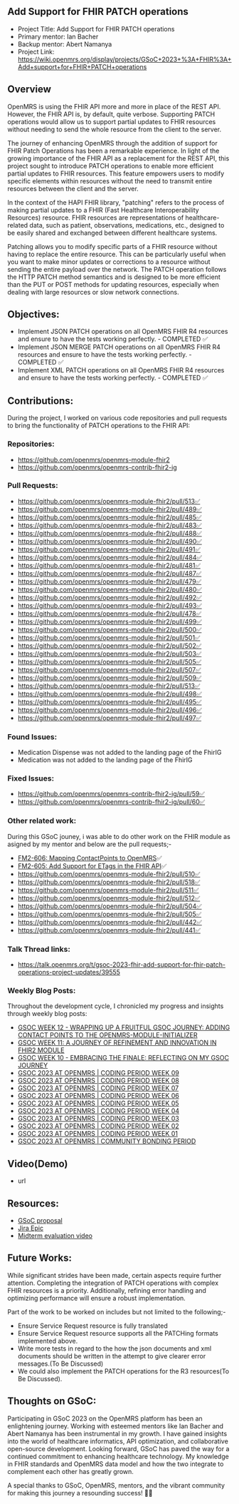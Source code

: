 ## Add Support for FHIR PATCH operations
- Project Title: Add Support for FHIR PATCH operations
- Primary mentor:  Ian Bacher 
- Backup mentor:  Abert Namanya
- Project Link: https://wiki.openmrs.org/display/projects/GSoC+2023+%3A+FHIR%3A+Add+support+for+FHIR+PATCH+operations

## Overview
OpenMRS is using the FHIR API more and more in place of the REST API. However, the FHIR API is, by default, quite verbose. Supporting PATCH operations would allow us to support partial updates to FHIR resources without needing to send the whole resource from the client to the server.

The journey of enhancing OpenMRS through the addition of support for FHIR Patch Operations has been a remarkable experience. In light of the growing importance of the FHIR API as a replacement for the REST API, this project sought to introduce PATCH operations to enable more efficient partial updates to FHIR resources. This feature empowers users to modify specific elements within resources without the need to transmit entire resources between the client and the server.

In the context of the HAPI FHIR library, "patching" refers to the process of making partial updates to a FHIR (Fast Healthcare Interoperability Resources) resource. FHIR resources are representations of healthcare-related data, such as patient, observations, medications, etc., designed to be easily shared and exchanged between different healthcare systems.

Patching allows you to modify specific parts of a FHIR resource without having to replace the entire resource. This can be particularly useful when you want to make minor updates or corrections to a resource without sending the entire payload over the network. The PATCH operation follows the HTTP PATCH method semantics and is designed to be more efficient than the PUT or POST methods for updating resources, especially when dealing with large resources or slow network connections.

## Objectives:
- Implement JSON PATCH operations on all OpenMRS FHIR R4 resources and ensure to have the tests working perfectly. - COMPLETED ✅
- Implement JSON MERGE PATCH operations on all OpenMRS FHIR R4 resources and ensure to have the tests working perfectly. - COMPLETED ✅
- Implement XML PATCH operations on all OpenMRS FHIR R4 resources and ensure to have the tests working perfectly. - COMPLETED ✅

## Contributions:
During the project, I worked on various code repositories and pull requests to bring the functionality of PATCH operations to the FHIR API:

### Repositories: 
- https://github.com/openmrs/openmrs-module-fhir2
- https://github.com/openmrs/openmrs-contrib-fhir2-ig

### Pull Requests: 
- https://github.com/openmrs/openmrs-module-fhir2/pull/513✅
- https://github.com/openmrs/openmrs-module-fhir2/pull/489✅
- https://github.com/openmrs/openmrs-module-fhir2/pull/485✅
- https://github.com/openmrs/openmrs-module-fhir2/pull/483✅
- https://github.com/openmrs/openmrs-module-fhir2/pull/488✅
- https://github.com/openmrs/openmrs-module-fhir2/pull/490✅
- https://github.com/openmrs/openmrs-module-fhir2/pull/491✅
- https://github.com/openmrs/openmrs-module-fhir2/pull/484✅
- https://github.com/openmrs/openmrs-module-fhir2/pull/481✅
- https://github.com/openmrs/openmrs-module-fhir2/pull/487✅
- https://github.com/openmrs/openmrs-module-fhir2/pull/479✅
- https://github.com/openmrs/openmrs-module-fhir2/pull/480✅
- https://github.com/openmrs/openmrs-module-fhir2/pull/492✅
- https://github.com/openmrs/openmrs-module-fhir2/pull/493✅
- https://github.com/openmrs/openmrs-module-fhir2/pull/478✅
- https://github.com/openmrs/openmrs-module-fhir2/pull/499✅
- https://github.com/openmrs/openmrs-module-fhir2/pull/500✅
- https://github.com/openmrs/openmrs-module-fhir2/pull/501✅
- https://github.com/openmrs/openmrs-module-fhir2/pull/502✅
- https://github.com/openmrs/openmrs-module-fhir2/pull/503✅
- https://github.com/openmrs/openmrs-module-fhir2/pull/505✅
- https://github.com/openmrs/openmrs-module-fhir2/pull/507✅
- https://github.com/openmrs/openmrs-module-fhir2/pull/509✅
- https://github.com/openmrs/openmrs-module-fhir2/pull/513✅
- https://github.com/openmrs/openmrs-module-fhir2/pull/498✅
- https://github.com/openmrs/openmrs-module-fhir2/pull/495✅
- https://github.com/openmrs/openmrs-module-fhir2/pull/496✅
- https://github.com/openmrs/openmrs-module-fhir2/pull/497✅

### Found Issues:
- Medication Dispense was not added to the landing page of the FhirIG
- Medication was not added to the landing page of the FhirIG

### Fixed Issues:
- https://github.com/openmrs/openmrs-contrib-fhir2-ig/pull/59✅
- https://github.com/openmrs/openmrs-contrib-fhir2-ig/pull/60✅

### Other related work:
During this GSoC jouney, i was able to do other work on the FHIR module as asigned by my mentor and below are the pull requests;-
- [FM2-606: Mapping ContactPoints to OpenMRS](https://github.com/openmrs/openmrs-module-fhir2/pull/517)✅
- [FM2-605: Add Support for ETags in the FHIR API](https://github.com/openmrs/openmrs-module-fhir2/pull/515)✅
- https://github.com/openmrs/openmrs-module-fhir2/pull/510✅
- https://github.com/openmrs/openmrs-module-fhir2/pull/518✅
- https://github.com/openmrs/openmrs-module-fhir2/pull/511✅
- https://github.com/openmrs/openmrs-module-fhir2/pull/512✅
- https://github.com/openmrs/openmrs-module-fhir2/pull/504✅
- https://github.com/openmrs/openmrs-module-fhir2/pull/505✅
- https://github.com/openmrs/openmrs-module-fhir2/pull/442✅
- https://github.com/openmrs/openmrs-module-fhir2/pull/441✅

### Talk Thread links:
- https://talk.openmrs.org/t/gsoc-2023-fhir-add-support-for-fhir-patch-operations-project-updates/39555  

### Weekly Blog Posts:
Throughout the development cycle, I chronicled my progress and insights through weekly blog posts:

- [GSOC WEEK 12 - WRAPPING UP A FRUITFUL GSOC JOURNEY: ADDING CONTACT POINTS TO THE OPENMRS-MODULE-INITIALIZER](https://hermanmuhereza.blogspot.com/2023/08/week-12-wrapping-up-fruitful-gsoc.html)
- [GSOC WEEK 11: A JOURNEY OF REFINEMENT AND INNOVATION IN FHIR2 MODULE](https://hermanmuhereza.blogspot.com/2023/08/gsoc-2023-at-openmrs-coding-period-week_18.html)
- [GSOC WEEK 10 - EMBRACING THE FINALE: REFLECTING ON MY GSOC JOURNEY](https://hermanmuhereza.blogspot.com/2023/08/gsoc-2023-at-openmrs-coding-period-week_10.html)
- [GSOC 2023 AT OPENMRS | CODING PERIOD WEEK 09](https://hermanmuhereza.blogspot.com/2023/08/gsoc-2023-at-openmrs-coding-period-week.html)
- [GSOC 2023 AT OPENMRS | CODING PERIOD WEEK 08](https://hermanmuhereza.blogspot.com/2023/07/gsoc-2023-at-openmrs-coding-period-week_24.html)
- [GSOC 2023 AT OPENMRS | CODING PERIOD WEEK 07](https://hermanmuhereza.blogspot.com/2023/07/gsoc-2023-at-openmrs-coding-period-week_0216759827.html)
- [GSOC 2023 AT OPENMRS | CODING PERIOD WEEK 06](https://hermanmuhereza.blogspot.com/2023/07/gsoc-2023-at-openmrs-coding-period-week_10.html)
- [GSOC 2023 AT OPENMRS | CODING PERIOD WEEK 05](https://hermanmuhereza.blogspot.com/2023/07/gsoc-2023-at-openmrs-coding-period-week.html)
- [GSOC 2023 AT OPENMRS | CODING PERIOD WEEK 04](https://hermanmuhereza.blogspot.com/2023/06/gsoc-2023-at-openmrs-coding-period-week_26.html)
- [GSOC 2023 AT OPENMRS | CODING PERIOD WEEK 03](https://hermanmuhereza.blogspot.com/2023/06/gsoc-2023-at-openmrs-coding-period-week_19.html)
- [GSOC 2023 AT OPENMRS | CODING PERIOD WEEK 02](https://hermanmuhereza.blogspot.com/2023/06/gsoc-2023-at-openmrs-coding-period-week_11.html)
- [GSOC 2023 AT OPENMRS | CODING PERIOD WEEK 01](https://hermanmuhereza.blogspot.com/2023/06/gsoc-2023-at-openmrs-coding-period-week.html)
- [GSOC 2023 AT OPENMRS | COMMUNITY BONDING PERIOD](https://hermanmuhereza.blogspot.com/2023/05/gsoc-2023-at-openmrs-community-bonding.html)

## Video(Demo)
- url

## Resources:
- [GSoC proposal](https://docs.google.com/document/d/14g2EddqKIpon3xXI71BMKXfu5zISIy6Psy9NgCp4t6Q/edit?usp=sharing)
- [Jira Epic](https://issues.openmrs.org/browse/FM2-573)
- [Midterm evaluation video](https://www.youtube.com/watch?v=P-0gj-8LOCE&t=8s)

## Future Works:
While significant strides have been made, certain aspects require further attention. Completing the integration of PATCH operations with complex FHIR resources is a priority. Additionally, refining error handling and optimizing performance will ensure a robust implementation.

Part of the work to be worked on includes but not limited to the following;-

- Ensure Service Request resource is  fully translated 
- Ensure Service Request resource supports all the PATCHing formats implemented above.
- Write more tests in regard to the how the json documents and xml documents should be written in the attempt to give clearer error messages.(To Be Discussed)
- We could also implement the PATCH operations for the R3 resources(To Be Discussed).
  
## Thoughts on GSoC:
Participating in GSoC 2023 on the OpenMRS platform has been an enlightening journey. Working with esteemed mentors like Ian Bacher and Abert Namanya has been instrumental in my growth. I have gained insights into the world of healthcare informatics, API optimization, and collaborative open-source development. Looking forward, GSoC has paved the way for a continued commitment to enhancing healthcare technology. My knowledge in FHIR standards and OpenMRS data model and how the two integrate to complement each other has greatly grown.

A special thanks to GSoC, OpenMRS, mentors, and the vibrant community for making this journey a resounding success! 🌟🌐
